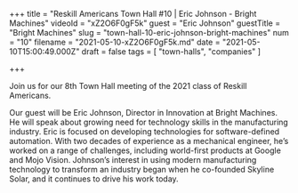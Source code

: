 +++
title = "Reskill Americans Town Hall #10 | Eric Johnson - Bright Machines"
videoId = "xZ2O6F0gF5k"
guest = "Eric Johnson"
guestTitle = "Bright Machines"
slug = "town-hall-10-eric-johnson-bright-machines"
num = "10"
filename = "2021-05-10-xZ2O6F0gF5k.md"
date = "2021-05-10T15:00:49.000Z"
draft = false
tags = [ "town-halls", "companies" ]

+++

Join us for our 8th Town Hall meeting of the 2021 class of Reskill Americans.

Our guest will be Eric Johnson, Director in Innovation at Bright Machines.   He will speak about growing need for technology skills in the manufacturing industry.  Eric is focused on developing technologies for software-defined automation. With two decades of experience as a mechanical engineer, he’s worked on a range of challenges, including world-first products at Google and Mojo Vision. Johnson’s interest in using modern manufacturing technology to transform an industry began when he co-founded Skyline Solar, and it continues to drive his work today.
